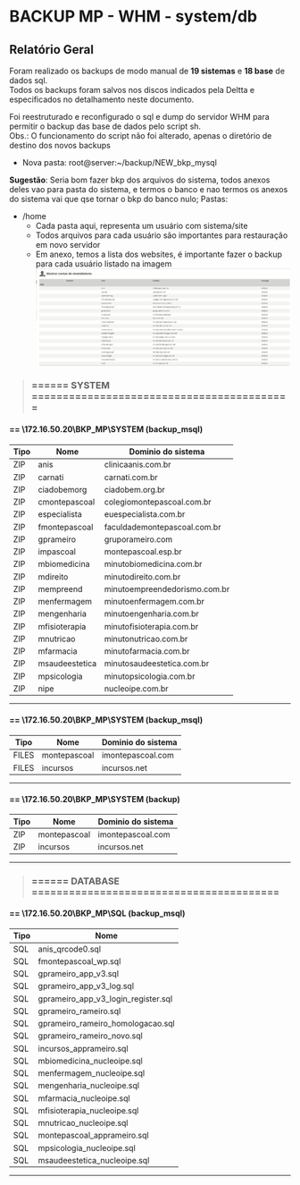 # BACKUP MP - WHM - system/db

## Relatório Geral
Foram realizado os backups de modo manual de **19 sistemas** e **18 base** de dados sql.  
Todos os backups foram salvos nos discos indicados pela Deltta e especificados no detalhamento neste documento.  

Foi reestruturado e reconfigurado o sql e dump do servidor WHM para permitir o backup das base de dados pelo script sh.  
Obs.: O funcionamento do script não foi alterado, apenas o diretório de destino dos novos backups
- Nova pasta:   root@server:~/backup/NEW_bkp_mysql  

**Sugestão**:
Seria bom fazer bkp dos arquivos do sistema, todos anexos deles vao para pasta do sistema, e termos o banco e nao termos os anexos do sistema vai que qse tornar o bkp do banco nulo;
Pastas:
- /home
  - Cada pasta aqui, representa um usuário com sistema/site
  - Todos arquivos para cada usuário são importantes para restauração em novo servidor
  - Em anexo, temos a lista dos websites, é importante fazer o backup para cada usuário listado na imagem
  ![websites](./0-02_03_2022-Websites.png)


> ### ====== SYSTEM ==========================================  
  
#### == \\172.16.50.20\BKP_MP\SYSTEM (backup_msql)  

| Tipo | Nome           | Dominio do sistema            |
| ---- | -------------- | ----------------------------- |
| ZIP  | anis           | clinicaanis.com.br            |
| ZIP  | carnati        | carnati.com.br                |
| ZIP  | ciadobemorg    | ciadobem.org.br               |
| ZIP  | cmontepascoal  | colegiomontepascoal.com.br    |
| ZIP  | especialista   | euespecialista.com.br         |
| ZIP  | fmontepascoal  | faculdademontepascoal.com.br  |
| ZIP  | gprameiro      | gruporameiro.com              |
| ZIP  | impascoal      | montepascoal.esp.br           |
| ZIP  | mbiomedicina   | minutobiomedicina.com.br      |
| ZIP  | mdireito       | minutodireito.com.br          |
| ZIP  | mempreend      | minutoempreendedorismo.com.br |
| ZIP  | menfermagem    | minutoenfermagem.com.br       |
| ZIP  | mengenharia    | minutoengenharia.com.br       |
| ZIP  | mfisioterapia  | minutofisioterapia.com.br     |
| ZIP  | mnutricao      | minutonutricao.com.br         |
| ZIP  | mfarmacia      | minutofarmacia.com.br         |
| ZIP  | msaudeestetica | minutosaudeestetica.com.br    |
| ZIP  | mpsicologia    | minutopsicologia.com.br       |
| ZIP  | nipe           | nucleoipe.com.br              |
****

#### == \\172.16.50.20\BKP_MP\SYSTEM (backup_msql)   
  
| Tipo  | Nome         | Dominio do sistema |
| ----- | ------------ | ------------------ |
| FILES | montepascoal | imontepascoal.com  |
| FILES | incursos     | incursos.net       |
****

#### == \\172.16.50.20\BKP_MP\SYSTEM (backup)  
  
| Tipo | Nome         | Dominio do sistema |
| ---- | ------------ | ------------------ |
| ZIP  | montepascoal | imontepascoal.com  |
| ZIP  | incursos     | incursos.net       |
****

> ### ====== DATABASE ========================================  
  
#### == \\172.16.50.20\BKP_MP\SQL (backup_msql)  

| Tipo | Nome                                |
| ---- | ----------------------------------- |
| SQL  | anis_qrcode0.sql                    |
| SQL  | fmontepascoal_wp.sql                |
| SQL  | gprameiro_app_v3.sql                |
| SQL  | gprameiro_app_v3_log.sql            |
| SQL  | gprameiro_app_v3_login_register.sql |
| SQL  | gprameiro_rameiro.sql               |
| SQL  | gprameiro_rameiro_homologacao.sql   |
| SQL  | gprameiro_rameiro_novo.sql          |
| SQL  | incursos_apprameiro.sql             |
| SQL  | mbiomedicina_nucleoipe.sql          |
| SQL  | menfermagem_nucleoipe.sql           |
| SQL  | mengenharia_nucleoipe.sql           |
| SQL  | mfarmacia_nucleoipe.sql             |
| SQL  | mfisioterapia_nucleoipe.sql         |
| SQL  | mnutricao_nucleoipe.sql             |
| SQL  | montepascoal_apprameiro.sql         |
| SQL  | mpsicologia_nucleoipe.sql           |
| SQL  | msaudeestetica_nucleoipe.sql        |
****
